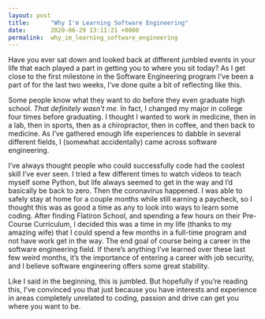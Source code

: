 ```yaml
---
layout: post
title:      "Why I'm Learning Software Engineering"
date:       2020-06-29 13:11:21 +0000
permalink:  why_im_learning_software_engineering
---
```



Have you ever sat down and looked back at different jumbled events in your life that each played a part in getting you to where you sit today? As I get close to the first milestone in the Software Engineering program I’ve been a part of for the last two weeks, I’ve done quite a bit of reflecting like this.

Some people know what they want to do before they even graduate high school. *That definitely wasn’t me.* In fact, I changed my major in college four times before graduating. I thought I wanted to work in medicine, then in a lab, then in sports, then as a chiropractor, then in coffee, and then back to medicine. As I’ve gathered enough life experiences to dabble in several different fields, I (somewhat accidentally) came across software engineering.

I’ve always thought people who could successfully code had the coolest skill I’ve ever seen. I tried a few different times to watch videos to teach myself some Python, but life always seemed to get in the way and I’d basically be back to zero. Then the coronavirus happened. I was able to safely stay at home for a couple months while still earning a paycheck, so I thought this was as good a time as any to look into ways to learn some coding. After finding Flatiron School, and spending a few hours on their Pre-Course Curriculum, I decided this was a time in my life (thanks to my amazing wife) that I could spend a few months in a full-time program and not have work get in the way. The end goal of course being a career in the software engineering field. If there’s anything I’ve learned over these last few weird months, it’s the importance of entering a career with job security, and I believe software engineering offers some great stability.

Like I said in the beginning, this is jumbled. But hopefully if you’re reading this, I’ve convinced you that just because you have interests and experience in areas completely unrelated to coding, passion and drive can get you where you want to be.

